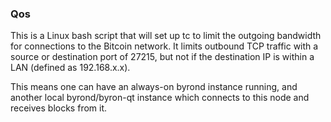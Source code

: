 ### Qos ###

This is a Linux bash script that will set up tc to limit the outgoing bandwidth for connections to the Bitcoin network. It limits outbound TCP traffic with a source or destination port of 27215, but not if the destination IP is within a LAN (defined as 192.168.x.x).

This means one can have an always-on byrond instance running, and another local byrond/byron-qt instance which connects to this node and receives blocks from it.
